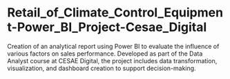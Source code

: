 # Retail_of_Climate_Control_Equipment-Power_BI_Project-Cesae_Digital
Creation of an analytical report using Power BI to evaluate the influence of various factors on sales performance. Developed as part of the Data Analyst course at CESAE Digital, the project includes data transformation, visualization, and dashboard creation to support decision-making.
